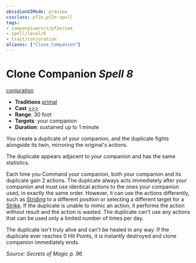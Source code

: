 ```yaml
---
obsidianUIMode: preview
cssclass: pf2e,pf2e-spell
tags:
- compendium/src/pf2e/som
- spell/level/8
- trait/conjuration
aliases: ["Clone Companion"]
---
```

# Clone Companion *Spell 8*   
[conjuration](conjuration.md "Conjuration School Trait")  

- **Traditions** [primal](primal.md "Primal Tradition Trait")
- **Cast** [>>>](chapter-9-playing-the-game.md#Actions "Three-Action") 
- **Range**: 30 foot
- **Targets**: your companion
- **Duration**: sustained up to 1 minute

You create a duplicate of your companion, and the duplicate fights alongside its twin, mirroring the original's actions.

The duplicate appears adjacent to your companion and has the same statistics.

Each time you Command your companion, both your companion and its duplicate gain 2 actions. The duplicate always acts immediately after your companion and must use identical actions to the ones your companion used, in exactly the same order. However, it can use the actions differently, such as [Striding](stride.md) to a different position or selecting a different target for a [Strike](strike.md). If the duplicate is unable to mimic an action, it performs the action without result and the action is wasted. The duplicate can't use any actions that can be used only a limited number of times per day.

The duplicate isn't truly alive and can't be healed in any way. If the duplicate ever reaches 0 Hit Points, it is instantly destroyed and clone companion immediately ends.

*Source: Secrets of Magic p. 96*